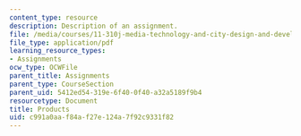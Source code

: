 ```yaml
---
content_type: resource
description: Description of an assignment.
file: /media/courses/11-310j-media-technology-and-city-design-and-development-fall-2002/c991a0aaf84af27e124a7f92c9331f82_products.pdf
file_type: application/pdf
learning_resource_types:
- Assignments
ocw_type: OCWFile
parent_title: Assignments
parent_type: CourseSection
parent_uid: 5412ed54-319e-6f40-0f40-a32a5189f9b4
resourcetype: Document
title: Products
uid: c991a0aa-f84a-f27e-124a-7f92c9331f82
---
```


